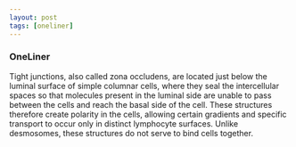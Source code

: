 ```yaml
---
layout: post
tags: [oneliner]
---
```



### OneLiner

Tight junctions, also called zona occludens, are located just below the luminal surface of simple columnar cells, where they seal the intercellular spaces so that molecules present in the luminal side are unable to pass between the cells and reach the basal side of the cell. These structures therefore create polarity in the cells, allowing certain gradients and specific transport to occur only in distinct lymphocyte surfaces. Unlike desmosomes, these structures do not serve to bind cells together.
